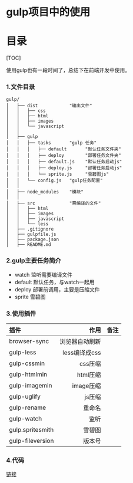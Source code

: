 # gulp项目中的使用

# 目录
[TOC]

使用gulp也有一段时间了，总结下在前端开发中使用。

### 1.文件目录

```
gulp/
│   ├── dist            "输出文件"
│   │   ├── css              
│   │   ├── html  
│   │   ├── images
│   │   └── javascript    
│   │
│   ├── gulp            
│   │   ├── tasks       "gulp 任务"
│   │   │   ├── default       "默认任务文件夹"
│   │   │   ├── deploy        "部署任务文件夹"
│   │   │   ├── default.js    "默认任务启动js"
│   │   │   ├── deploy.js     "部署任务启动js"
│   │   │   └── sprite.js     "雪碧图js"
│   │   └── config.js   "gulp任务配置"
│   │
│   ├── node_modules    "模块"
│   │
│   ├── src             "需编译的文件"
│   │   ├── html
│   │   ├── images
│   │   ├── javascript
│   │   └── less
│   ├── .gitignore
│   ├── gulpfile.js
│   ├── package.json
│   ├── README.md

```
### 2.gulp主要任务简介
- watch     监听需要编译文件
- default   默认任务，与watch一起用
- deploy    部署前调用，主要是压缩文件
- sprite    雪碧图

### 3.使用插件
| 插件          |    作用          | 备注            |
| :--------     | --------:        | :--:            |
|  browser-sync | 浏览器自动刷新   |                 |
|  gulp-less    | less编译成css    |                 |
|  gulp-cssmin  | css压缩          |                 |
|  gulp-htmlmin | html压缩         |                 |
|  gulp-imagemin| image压缩        |                 |
|  gulp-uglify  | js压缩           |                 |
|  gulp-rename  | 重命名           |                 |
|  gulp-watch   | 监听             |                 |
| gulp.spritesmith| 雪碧图         |                 |
| gulp-fileversion| 版本号         |                 |

### 4.代码
 [链接](https://github.com/Ryron/gulp)

